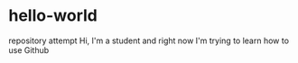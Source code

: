 # hello-world
repository attempt
Hi, I'm a student and right now I'm trying to learn how to use Github
